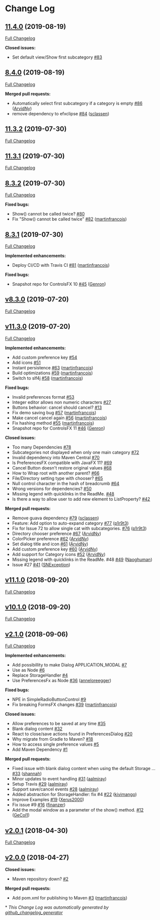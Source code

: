 # Change Log

## [11.4.0](https://github.com/dlsc-software-consulting-gmbh/PreferencesFX/tree/11.4.0) (2019-08-19)
[Full Changelog](https://github.com/dlsc-software-consulting-gmbh/PreferencesFX/compare/8.4.0...11.4.0)

**Closed issues:**

- Set default view/Show first subcategory [\#83](https://github.com/dlsc-software-consulting-gmbh/PreferencesFX/issues/83)

## [8.4.0](https://github.com/dlsc-software-consulting-gmbh/PreferencesFX/tree/8.4.0) (2019-08-19)
[Full Changelog](https://github.com/dlsc-software-consulting-gmbh/PreferencesFX/compare/11.3.2...8.4.0)

**Merged pull requests:**

- Automatically select first subcategory if a category is empty [\#86](https://github.com/dlsc-software-consulting-gmbh/PreferencesFX/pull/86) ([ArvidNy](https://github.com/ArvidNy))
- remove dependency to efxclipse [\#84](https://github.com/dlsc-software-consulting-gmbh/PreferencesFX/pull/84) ([sclassen](https://github.com/sclassen))

## [11.3.2](https://github.com/dlsc-software-consulting-gmbh/PreferencesFX/tree/11.3.2) (2019-07-30)
[Full Changelog](https://github.com/dlsc-software-consulting-gmbh/PreferencesFX/compare/11.3.1...11.3.2)

## [11.3.1](https://github.com/dlsc-software-consulting-gmbh/PreferencesFX/tree/11.3.1) (2019-07-30)
[Full Changelog](https://github.com/dlsc-software-consulting-gmbh/PreferencesFX/compare/8.3.2...11.3.1)

## [8.3.2](https://github.com/dlsc-software-consulting-gmbh/PreferencesFX/tree/8.3.2) (2019-07-30)
[Full Changelog](https://github.com/dlsc-software-consulting-gmbh/PreferencesFX/compare/8.3.1...8.3.2)

**Fixed bugs:**

- Show\(\) cannot be called twice? [\#80](https://github.com/dlsc-software-consulting-gmbh/PreferencesFX/issues/80)
- Fix "Show\(\) cannot be called twice" [\#82](https://github.com/dlsc-software-consulting-gmbh/PreferencesFX/pull/82) ([martinfrancois](https://github.com/martinfrancois))

## [8.3.1](https://github.com/dlsc-software-consulting-gmbh/PreferencesFX/tree/8.3.1) (2019-07-30)
[Full Changelog](https://github.com/dlsc-software-consulting-gmbh/PreferencesFX/compare/v8.3.0...8.3.1)

**Implemented enhancements:**

- Deploy CI/CD with Travis CI [\#81](https://github.com/dlsc-software-consulting-gmbh/PreferencesFX/pull/81) ([martinfrancois](https://github.com/martinfrancois))

**Fixed bugs:**

- Snapshot repo for ControlsFX 10 [\#45](https://github.com/dlsc-software-consulting-gmbh/PreferencesFX/pull/45) ([Genron](https://github.com/Genron))

## [v8.3.0](https://github.com/dlsc-software-consulting-gmbh/PreferencesFX/tree/v8.3.0) (2019-07-20)
[Full Changelog](https://github.com/dlsc-software-consulting-gmbh/PreferencesFX/compare/v11.3.0...v8.3.0)

## [v11.3.0](https://github.com/dlsc-software-consulting-gmbh/PreferencesFX/tree/v11.3.0) (2019-07-20)
[Full Changelog](https://github.com/dlsc-software-consulting-gmbh/PreferencesFX/compare/v11.1.0...v11.3.0)

**Implemented enhancements:**

- Add custom preference key [\#54](https://github.com/dlsc-software-consulting-gmbh/PreferencesFX/issues/54)
- Add icons [\#51](https://github.com/dlsc-software-consulting-gmbh/PreferencesFX/issues/51)
- Instant persistence [\#63](https://github.com/dlsc-software-consulting-gmbh/PreferencesFX/pull/63) ([martinfrancois](https://github.com/martinfrancois))
- Build optimizations [\#59](https://github.com/dlsc-software-consulting-gmbh/PreferencesFX/pull/59) ([martinfrancois](https://github.com/martinfrancois))
- Switch to slf4j [\#58](https://github.com/dlsc-software-consulting-gmbh/PreferencesFX/pull/58) ([martinfrancois](https://github.com/martinfrancois))

**Fixed bugs:**

- Invalid preferences format [\#53](https://github.com/dlsc-software-consulting-gmbh/PreferencesFX/issues/53)
- Integer editor allows non numeric characters [\#27](https://github.com/dlsc-software-consulting-gmbh/PreferencesFX/issues/27)
- Buttons behavior: cancel should cancel? [\#13](https://github.com/dlsc-software-consulting-gmbh/PreferencesFX/issues/13)
- Fix demo saving bug [\#57](https://github.com/dlsc-software-consulting-gmbh/PreferencesFX/pull/57) ([martinfrancois](https://github.com/martinfrancois))
- Make cancel cancel again [\#56](https://github.com/dlsc-software-consulting-gmbh/PreferencesFX/pull/56) ([martinfrancois](https://github.com/martinfrancois))
- Fix hashing method [\#55](https://github.com/dlsc-software-consulting-gmbh/PreferencesFX/pull/55) ([martinfrancois](https://github.com/martinfrancois))
- Snapshot repo for ControlsFX 11 [\#46](https://github.com/dlsc-software-consulting-gmbh/PreferencesFX/pull/46) ([Genron](https://github.com/Genron))

**Closed issues:**

- Too many Dependencies [\#78](https://github.com/dlsc-software-consulting-gmbh/PreferencesFX/issues/78)
- Subcategories not displayed when only one main category [\#72](https://github.com/dlsc-software-consulting-gmbh/PreferencesFX/issues/72)
- Invalid dependency into Maven Central [\#70](https://github.com/dlsc-software-consulting-gmbh/PreferencesFX/issues/70)
- Is PreferencesFX compatible with JavaFX 11? [\#69](https://github.com/dlsc-software-consulting-gmbh/PreferencesFX/issues/69)
- Cancel Button doesn't restore original values [\#68](https://github.com/dlsc-software-consulting-gmbh/PreferencesFX/issues/68)
- How to Wrap root with another parent? [\#66](https://github.com/dlsc-software-consulting-gmbh/PreferencesFX/issues/66)
- File/Directory setting type with chooser? [\#65](https://github.com/dlsc-software-consulting-gmbh/PreferencesFX/issues/65)
- Null control character in the hash of breadcrumb [\#64](https://github.com/dlsc-software-consulting-gmbh/PreferencesFX/issues/64)
- Wrong versions for dependencies? [\#50](https://github.com/dlsc-software-consulting-gmbh/PreferencesFX/issues/50)
- Missing legend with quicklinks in the ReadMe. [\#48](https://github.com/dlsc-software-consulting-gmbh/PreferencesFX/issues/48)
- Is there a way to allow user to add new element to ListProperty? [\#42](https://github.com/dlsc-software-consulting-gmbh/PreferencesFX/issues/42)

**Merged pull requests:**

- Remove guava dependency [\#79](https://github.com/dlsc-software-consulting-gmbh/PreferencesFX/pull/79) ([sclassen](https://github.com/sclassen))
- Feature: Add option to auto-expand category [\#77](https://github.com/dlsc-software-consulting-gmbh/PreferencesFX/pull/77) ([p1r9t3](https://github.com/p1r9t3))
- Fix for Issue 72 to allow single cat with subcategories. [\#76](https://github.com/dlsc-software-consulting-gmbh/PreferencesFX/pull/76) ([p1r9t3](https://github.com/p1r9t3))
- Directory chooser preference [\#67](https://github.com/dlsc-software-consulting-gmbh/PreferencesFX/pull/67) ([ArvidNy](https://github.com/ArvidNy))
- ColorPicker preference [\#62](https://github.com/dlsc-software-consulting-gmbh/PreferencesFX/pull/62) ([ArvidNy](https://github.com/ArvidNy))
- Set dialog title and icon [\#61](https://github.com/dlsc-software-consulting-gmbh/PreferencesFX/pull/61) ([ArvidNy](https://github.com/ArvidNy))
- Add custom preference key [\#60](https://github.com/dlsc-software-consulting-gmbh/PreferencesFX/pull/60) ([ArvidNy](https://github.com/ArvidNy))
- Add support for Category icons [\#52](https://github.com/dlsc-software-consulting-gmbh/PreferencesFX/pull/52) ([ArvidNy](https://github.com/ArvidNy))
- Missing legend with quicklinks in the ReadMe. \#48 [\#49](https://github.com/dlsc-software-consulting-gmbh/PreferencesFX/pull/49) ([Naoghuman](https://github.com/Naoghuman))
- Issue \#27 [\#41](https://github.com/dlsc-software-consulting-gmbh/PreferencesFX/pull/41) ([SNException](https://github.com/SNException))

## [v11.1.0](https://github.com/dlsc-software-consulting-gmbh/PreferencesFX/tree/v11.1.0) (2018-09-20)
[Full Changelog](https://github.com/dlsc-software-consulting-gmbh/PreferencesFX/compare/v10.1.0...v11.1.0)

## [v10.1.0](https://github.com/dlsc-software-consulting-gmbh/PreferencesFX/tree/v10.1.0) (2018-09-20)
[Full Changelog](https://github.com/dlsc-software-consulting-gmbh/PreferencesFX/compare/v2.1.0...v10.1.0)

## [v2.1.0](https://github.com/dlsc-software-consulting-gmbh/PreferencesFX/tree/v2.1.0) (2018-09-06)
[Full Changelog](https://github.com/dlsc-software-consulting-gmbh/PreferencesFX/compare/v2.0.1...v2.1.0)

**Implemented enhancements:**

- Add possibillity to make Dialog APPLICATION\_MODAL [\#7](https://github.com/dlsc-software-consulting-gmbh/PreferencesFX/issues/7)
- Use as Node [\#6](https://github.com/dlsc-software-consulting-gmbh/PreferencesFX/issues/6)
- Replace StorageHandler [\#4](https://github.com/dlsc-software-consulting-gmbh/PreferencesFX/issues/4)
- Use PreferencesFx as Node [\#36](https://github.com/dlsc-software-consulting-gmbh/PreferencesFX/pull/36) ([anneloreegger](https://github.com/anneloreegger))

**Fixed bugs:**

- NPE in SimpleRadioButtonControl [\#9](https://github.com/dlsc-software-consulting-gmbh/PreferencesFX/issues/9)
- Fix breaking FormsFX changes [\#39](https://github.com/dlsc-software-consulting-gmbh/PreferencesFX/pull/39) ([martinfrancois](https://github.com/martinfrancois))

**Closed issues:**

- Allow preferences to be saved at any time [\#35](https://github.com/dlsc-software-consulting-gmbh/PreferencesFX/issues/35)
- Blank dialog content [\#32](https://github.com/dlsc-software-consulting-gmbh/PreferencesFX/issues/32)
- React to close/save actions found in PreferencesDialog [\#20](https://github.com/dlsc-software-consulting-gmbh/PreferencesFX/issues/20)
- Why migrate from Gradle to Maven? [\#18](https://github.com/dlsc-software-consulting-gmbh/PreferencesFX/issues/18)
- How to access single preference values [\#5](https://github.com/dlsc-software-consulting-gmbh/PreferencesFX/issues/5)
- Add Maven Dependency [\#1](https://github.com/dlsc-software-consulting-gmbh/PreferencesFX/issues/1)

**Merged pull requests:**

- Fixed issue with blank dialog content when using the default Storage … [\#33](https://github.com/dlsc-software-consulting-gmbh/PreferencesFX/pull/33) ([shannah](https://github.com/shannah))
- Minor updates to event handling [\#31](https://github.com/dlsc-software-consulting-gmbh/PreferencesFX/pull/31) ([aalmiray](https://github.com/aalmiray))
- Setup Travis [\#29](https://github.com/dlsc-software-consulting-gmbh/PreferencesFX/pull/29) ([aalmiray](https://github.com/aalmiray))
- Support save/cancel events [\#28](https://github.com/dlsc-software-consulting-gmbh/PreferencesFX/pull/28) ([aalmiray](https://github.com/aalmiray))
- Added abstraction for StorageHandler: fix \#4 [\#22](https://github.com/dlsc-software-consulting-gmbh/PreferencesFX/pull/22) ([kivimango](https://github.com/kivimango))
- Improve Examples [\#19](https://github.com/dlsc-software-consulting-gmbh/PreferencesFX/pull/19) ([Xerus2000](https://github.com/Xerus2000))
- Fix issue \#9 [\#16](https://github.com/dlsc-software-consulting-gmbh/PreferencesFX/pull/16) ([finanzer](https://github.com/finanzer))
- Add the modal window as a parameter of the show\(\) method.  [\#12](https://github.com/dlsc-software-consulting-gmbh/PreferencesFX/pull/12) ([GeCol1](https://github.com/GeCol1))

## [v2.0.1](https://github.com/dlsc-software-consulting-gmbh/PreferencesFX/tree/v2.0.1) (2018-04-30)
[Full Changelog](https://github.com/dlsc-software-consulting-gmbh/PreferencesFX/compare/v2.0.0...v2.0.1)

## [v2.0.0](https://github.com/dlsc-software-consulting-gmbh/PreferencesFX/tree/v2.0.0) (2018-04-27)
**Closed issues:**

- Maven repository down? [\#2](https://github.com/dlsc-software-consulting-gmbh/PreferencesFX/issues/2)

**Merged pull requests:**

- Add pom.xml for publishing to Maven [\#3](https://github.com/dlsc-software-consulting-gmbh/PreferencesFX/pull/3) ([martinfrancois](https://github.com/martinfrancois))



\* *This Change Log was automatically generated by [github_changelog_generator](https://github.com/skywinder/Github-Changelog-Generator)*